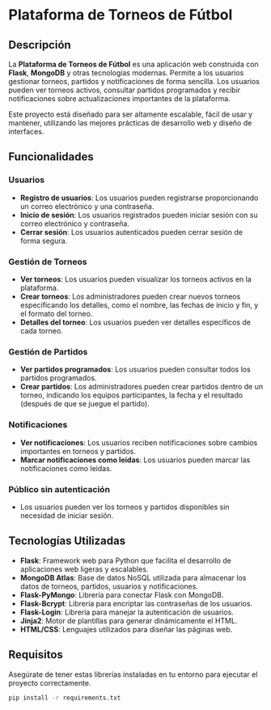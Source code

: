 # Plataforma de Torneos de Fútbol

## Descripción

La **Plataforma de Torneos de Fútbol** es una aplicación web construida con **Flask**, **MongoDB** y otras tecnologías modernas. Permite a los usuarios gestionar torneos, partidos y notificaciones de forma sencilla. Los usuarios pueden ver torneos activos, consultar partidos programados y recibir notificaciones sobre actualizaciones importantes de la plataforma. 

Este proyecto está diseñado para ser altamente escalable, fácil de usar y mantener, utilizando las mejores prácticas de desarrollo web y diseño de interfaces.

## Funcionalidades

### **Usuarios**
- **Registro de usuarios**: Los usuarios pueden registrarse proporcionando un correo electrónico y una contraseña.
- **Inicio de sesión**: Los usuarios registrados pueden iniciar sesión con su correo electrónico y contraseña.
- **Cerrar sesión**: Los usuarios autenticados pueden cerrar sesión de forma segura.

### **Gestión de Torneos**
- **Ver torneos**: Los usuarios pueden visualizar los torneos activos en la plataforma.
- **Crear torneos**: Los administradores pueden crear nuevos torneos especificando los detalles, como el nombre, las fechas de inicio y fin, y el formato del torneo.
- **Detalles del torneo**: Los usuarios pueden ver detalles específicos de cada torneo.

### **Gestión de Partidos**
- **Ver partidos programados**: Los usuarios pueden consultar todos los partidos programados.
- **Crear partidos**: Los administradores pueden crear partidos dentro de un torneo, indicando los equipos participantes, la fecha y el resultado (después de que se juegue el partido).

### **Notificaciones**
- **Ver notificaciones**: Los usuarios reciben notificaciones sobre cambios importantes en torneos y partidos.
- **Marcar notificaciones como leídas**: Los usuarios pueden marcar las notificaciones como leídas.
  
### **Público sin autenticación**
- Los usuarios pueden ver los torneos y partidos disponibles sin necesidad de iniciar sesión.

## Tecnologías Utilizadas

- **Flask**: Framework web para Python que facilita el desarrollo de aplicaciones web ligeras y escalables.
- **MongoDB Atlas**: Base de datos NoSQL utilizada para almacenar los datos de torneos, partidos, usuarios y notificaciones.
- **Flask-PyMongo**: Librería para conectar Flask con MongoDB.
- **Flask-Bcrypt**: Librería para encriptar las contraseñas de los usuarios.
- **Flask-Login**: Librería para manejar la autenticación de usuarios.
- **Jinja2**: Motor de plantillas para generar dinámicamente el HTML.
- **HTML/CSS**: Lenguajes utilizados para diseñar las páginas web.

## Requisitos

Asegúrate de tener estas librerías instaladas en tu entorno para ejecutar el proyecto correctamente.

```bash
pip install -r requirements.txt
